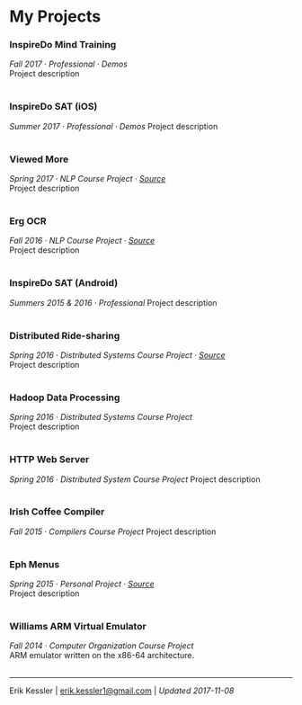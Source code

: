 # My Projects

### InspireDo Mind Training
*Fall 2017 · Professional · Demos*</br>
Project description
</br>
</br>

### InspireDo SAT (iOS)
*Summer 2017 · Professional · Demos*
Project description
</br>
</br>

### Viewed More
*Spring 2017 · NLP Course Project · [Source](https://github.com/erikkessler1/viewed-more)*</br>
Project description
</br>
</br>

### Erg OCR
*Fall 2016 · NLP Course Project · [Source](https://github.com/erikkessler1/erg-ocr)*</br>
Project description
</br>
</br>

### InspireDo SAT (Android)
*Summers 2015 & 2016 · Professional*
Project description
</br>
</br>

### Distributed Ride-sharing
*Spring 2016 · Distributed Systems Course Project · [Source](https://github.com/erikkessler1/distributed-ridesharing)*</br>
Project description
</br>
</br>

### Hadoop Data Processing
*Spring 2016 · Distributed Systems Course Project*</br>
Project description
</br>
</br>

### HTTP Web Server
*Spring 2016 · Distributed System Course Project*
Project description
</br>
</br>

### Irish Coffee Compiler
*Fall 2015 · Compilers Course Project*
Project description
</br>
</br>

### Eph Menus
*Spring 2015 · Personal Project · [Source](https://github.com/erikkessler1/williams-menus)*</br>
Project description
</br>
</br>

### Williams ARM Virtual Emulator
*Fall 2014 · Computer Organization Course Project*</br>
ARM emulator written on the x86-64 architecture.
</br>
</br>

---
Erik Kessler | erik.kessler1@gmail.com | *Updated 2017-11-08*
